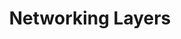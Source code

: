 ---
layout: default
title: Networking Layers
description: Notes on compiler optimizations.
has_toc: false
nav_order: 2
parent: Computer Networks
permalink: /computer-networks/test2
---